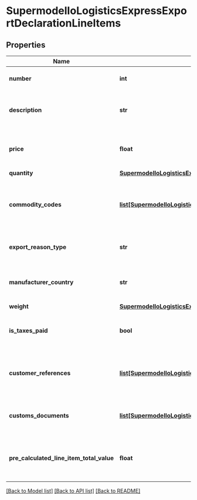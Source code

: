 # SupermodelIoLogisticsExpressExportDeclarationLineItems

## Properties
Name | Type | Description | Notes
------------ | ------------- | ------------- | -------------
**number** | **int** | Please provide line item number | 
**description** | **str** | Please provide description of the line item | 
**price** | **float** | Please provide unit or article price line item value | 
**quantity** | [**SupermodelIoLogisticsExpressExportDeclarationQuantity**](SupermodelIoLogisticsExpressExportDeclarationQuantity.md) |  | 
**commodity_codes** | [**list[SupermodelIoLogisticsExpressCreateShipmentRequestContentExportDeclarationCommodityCodes]**](SupermodelIoLogisticsExpressCreateShipmentRequestContentExportDeclarationCommodityCodes.md) | Please provide Commodity codes for the shipment at item line level | [optional] 
**export_reason_type** | **str** | Please provide the reason for export | [optional] 
**manufacturer_country** | **str** | Please enter two letter ISO manufacturer country code | 
**weight** | [**SupermodelIoLogisticsExpressExportDeclarationWeight**](SupermodelIoLogisticsExpressExportDeclarationWeight.md) |  | 
**is_taxes_paid** | **bool** | Please provide if the Taxes is paid for the line item | [optional] 
**customer_references** | [**list[SupermodelIoLogisticsExpressExportDeclarationCustomerReferences]**](SupermodelIoLogisticsExpressExportDeclarationCustomerReferences.md) | Please provide the Customer References for the line item | [optional] 
**customs_documents** | [**list[SupermodelIoLogisticsExpressExportDeclarationCustomsDocuments]**](SupermodelIoLogisticsExpressExportDeclarationCustomsDocuments.md) | Please provide the customs documents details | [optional] 
**pre_calculated_line_item_total_value** | **float** | Please provide monetary value of the line item x quantity | [optional] 

[[Back to Model list]](../README.md#documentation-for-models) [[Back to API list]](../README.md#documentation-for-api-endpoints) [[Back to README]](../README.md)


